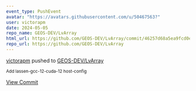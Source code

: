 ```yaml
---
event_type: PushEvent
avatar: "https://avatars.githubusercontent.com/u/50467563?"
user: victorapm
date: 2024-05-05
repo_name: GEOS-DEV/LvArray
html_url: https://github.com/GEOS-DEV/LvArray/commit/46257d68a5ea9fcd0e4e87dea916012ec75f4a28
repo_url: https://github.com/GEOS-DEV/LvArray
---
```


<a href='https://github.com/victorapm' target='_blank'>victorapm</a> pushed to <a href='https://github.com/GEOS-DEV/LvArray' target='_blank'>GEOS-DEV/LvArray</a>

<small>Add lassen-gcc-12-cuda-12 host-config</small>

<a href='https://github.com/GEOS-DEV/LvArray/commit/46257d68a5ea9fcd0e4e87dea916012ec75f4a28' target='_blank'>View Commit</a>
